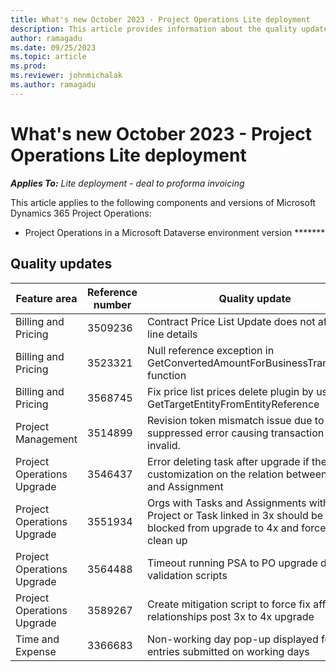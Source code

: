 ```yaml
---
title: What's new October 2023 - Project Operations Lite deployment
description: This article provides information about the quality updates that are available in the October 2023 release of Microsoft Dynamics 365 Project Operations Lite deployment.
author: ramagadu
ms.date: 09/25/2023
ms.topic: article
ms.prod:
ms.reviewer: johnmichalak 
ms.author: ramagadu
---
```


# What's new October 2023 - Project Operations Lite deployment

_**Applies To:** Lite deployment - deal to proforma invoicing_

This article applies to the following components and versions of Microsoft Dynamics 365 Project Operations:

- Project Operations in a Microsoft Dataverse environment version *******

## Quality updates

| Feature area | Reference number | Quality update |
| --- | --- | --- |
|Billing and Pricing|3509236|Contract Price List Update does not affect line details|
|Billing and Pricing|3523321|Null reference exception in GetConvertedAmountForBusinessTransaction function|
|Billing and Pricing|3568745|Fix price list prices delete plugin by using GetTargetEntityFromEntityReference|
|Project Management|3514899|Revision token mismatch issue due to suppressed error causing transaction to be invalid.|
|Project Operations Upgrade|3546437|Error deleting task after upgrade if there is a customization on the relation between Task and Assignment|
|Project Operations Upgrade|3551934|Orgs with Tasks and Assignments with no Project or Task linked in 3x should be blocked from upgrade to 4x and forced to clean up|
|Project Operations Upgrade|3564488|Timeout running PSA to PO upgrade data validation scripts|
|Project Operations Upgrade|3589267|Create mitigation script to force fix affected relationships post 3x to 4x upgrade|
|Time and Expense|3366683|Non-working day pop-up displayed for time entries submitted on working days|